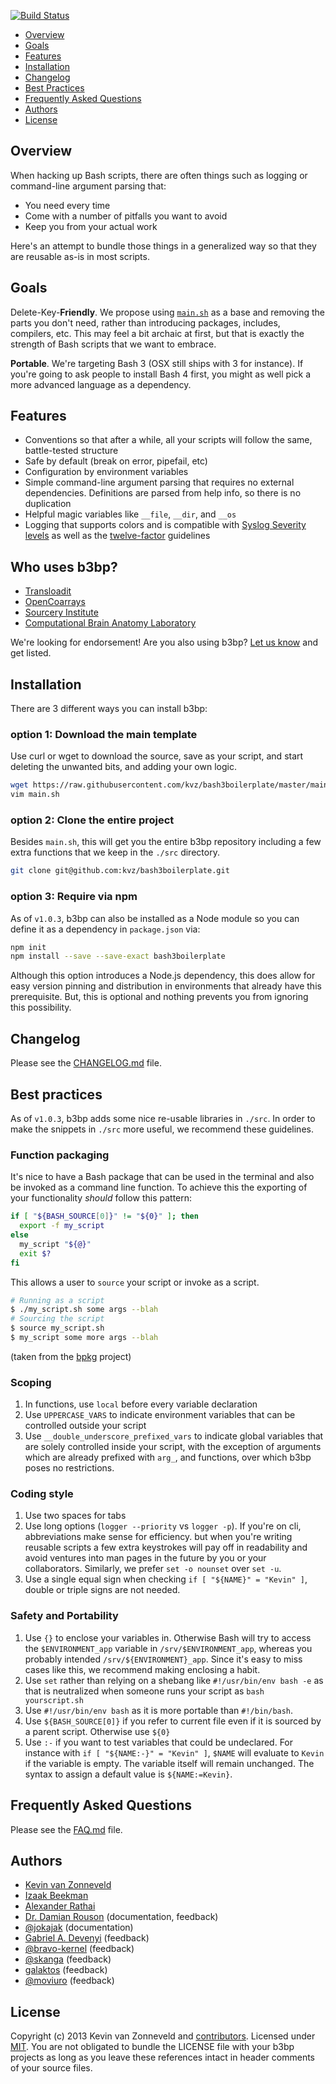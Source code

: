 [![Build Status](https://travis-ci.org/kvz/bash3boilerplate.svg?branch=master)](https://travis-ci.org/kvz/bash3boilerplate)

[This document is formatted with GitHub-Flavored Markdown.    ]:#
[For better viewing, including hyperlinks, read it online at  ]:#
[https://github.com/kvz/bash3boilerplate/blob/master/README.md]:#

* [Overview](#overview)
* [Goals](#goals)
* [Features](#features)
* [Installation](#installation)
* [Changelog](#changelog)
* [Best Practices](#best-practices)
* [Frequently Asked Questions](#frequently-asked-questions)
* [Authors](#authors)
* [License](#license)

## Overview

<!--more-->

When hacking up Bash scripts, there are often things such as logging or command-line argument parsing that:

 - You need every time
 - Come with a number of pitfalls you want to avoid
 - Keep you from your actual work
 
Here's an attempt to bundle those things in a generalized way so that
they are reusable as-is in most scripts.

## Goals

Delete-Key-**Friendly**. We propose using [`main.sh`](https://github.com/kvz/bash3boilerplate/blob/master/main.sh) 
as a base and removing the parts you don't need, rather than introducing packages, includes, compilers, etc.
This may feel a bit archaic at first, but that is exactly the strength of Bash scripts that we want to embrace.

**Portable**. We're targeting Bash 3 (OSX still ships
with 3 for instance). If you're going to ask people to install
Bash 4 first, you might as well pick a more advanced language as a
dependency.

## Features

- Conventions so that after a while, all your scripts will follow the same, battle-tested structure
- Safe by default (break on error, pipefail, etc)
- Configuration by environment variables
- Simple command-line argument parsing that requires no external dependencies. Definitions are parsed from help info, so there is no duplication
- Helpful magic variables like `__file`, `__dir`, and `__os`
- Logging that supports colors and is compatible with [Syslog Severity levels](http://en.wikipedia.org/wiki/Syslog#Severity_levels) as well as the [twelve-factor](http://12factor.net/) guidelines

## Who uses b3bp?

- [Transloadit](https://transloadit.com)
- [OpenCoarrays](http://www.opencoarrays.org)
- [Sourcery Institute](http://www.sourceryinstitute.org)
- [Computational Brain Anatomy Laboratory](http://cobralab.ca/)

We're looking for endorsement! Are you also using b3bp? [Let us know](https://github.com/kvz/bash3boilerplate/issues/new?title=I%20use%20b3bp) and get listed.

## Installation

There are 3 different ways you can install b3bp:

### option 1: Download the main template

Use curl or wget to download the source, save as your script, and start deleting the unwanted bits, and adding your own logic.

```bash
wget https://raw.githubusercontent.com/kvz/bash3boilerplate/master/main.sh
vim main.sh
```

### option 2: Clone the entire project

Besides `main.sh`, this will get you the entire b3bp repository including a few extra functions that we keep in the `./src` directory.

```bash
git clone git@github.com:kvz/bash3boilerplate.git
```

### option 3: Require via npm

As of `v1.0.3`, b3bp can also be installed as a Node module so you can define it as a dependency in `package.json` via:

```bash
npm init
npm install --save --save-exact bash3boilerplate
```

Although this option introduces a Node.js dependency, this does allow for easy version pinning and distribution in environments that already have this prerequisite. But, this is optional and nothing prevents you from ignoring this possibility.

## Changelog

Please see the [CHANGELOG.md](./CHANGELOG.md) file.

## Best practices

As of `v1.0.3`, b3bp adds some nice re-usable libraries in `./src`. In order to make the snippets in `./src` more useful, we recommend these guidelines.

### Function packaging

It's nice to have a Bash package that can be used in the terminal and also be invoked as a command line function. To achieve this the exporting of your functionality *should* follow this pattern:

```bash
if [ "${BASH_SOURCE[0]}" != "${0}" ]; then
  export -f my_script
else
  my_script "${@}"
  exit $?
fi
```

This allows a user to `source` your script or invoke as a script.

```bash
# Running as a script
$ ./my_script.sh some args --blah
# Sourcing the script
$ source my_script.sh
$ my_script some more args --blah
```

(taken from the [bpkg](https://raw.githubusercontent.com/bpkg/bpkg/master/README.md) project)

### Scoping

1. In functions, use `local` before every variable declaration
1. Use `UPPERCASE_VARS` to indicate environment variables that can be controlled outside your script
1. Use `__double_underscore_prefixed_vars` to indicate global variables that are solely controlled inside your script, with the exception of arguments which are already prefixed with `arg_`, and functions, over which b3bp poses no restrictions.

### Coding style

1. Use two spaces for tabs
1. Use long options (`logger --priority` vs `logger -p`). If you're on cli, abbreviations make sense for efficiency. but when you're writing reusable scripts a few extra keystrokes will pay off in readability and avoid ventures into man pages in the future by you or your collaborators. Similarly, we prefer `set -o nounset` over `set -u`.
1. Use a single equal sign when checking `if [ "${NAME}" = "Kevin" ]`, double or triple signs are not needed.

### Safety and Portability

1. Use `{}` to enclose your variables in. Otherwise Bash will try to access the `$ENVIRONMENT_app` variable in `/srv/$ENVIRONMENT_app`, whereas you probably intended `/srv/${ENVIRONMENT}_app`. Since it's easy to miss cases like this, we recommend making enclosing a habit.
1. Use `set` rather than relying on a shebang like `#!/usr/bin/env bash -e` as that is neutralized when someone runs your script as `bash yourscript.sh`
1. Use `#!/usr/bin/env bash` as it is more portable than `#!/bin/bash`.
1. Use `${BASH_SOURCE[0]}` if you refer to current file even if it is sourced by a parent script. Otherwise use `${0}`
1. Use `:-` if you want to test variables that could be undeclared. For instance with `if [ "${NAME:-}" = "Kevin" ]`, `$NAME` will evaluate to `Kevin` if the variable is empty. The variable itself will remain unchanged. The syntax to assign a default value is `${NAME:=Kevin}`.

## Frequently Asked Questions

Please see the [FAQ.md](./FAQ.md) file.

## Authors

- [Kevin van Zonneveld](http://kvz.io)
- [Izaak Beekman](https://izaakbeekman.com/)
- [Alexander Rathai](mailto:<Alexander.Rathai@gmail.com>)
- [Dr. Damian Rouson](http://www.sourceryinstitute.org/) (documentation, feedback)
- [@jokajak](https://github.com/jokajak) (documentation)
- [Gabriel A. Devenyi](http://staticwave.ca/) (feedback)
- [@bravo-kernel](https://github.com/bravo-kernel) (feedback)
- [@skanga](https://github.com/skanga) (feedback)
- [galaktos](https://www.reddit.com/user/galaktos) (feedback)
- [@moviuro](https://github.com/moviuro) (feedback)

## License

Copyright (c) 2013 Kevin van Zonneveld and [contributors](https://github.com/kvz/bash3boilerplate#authors).
Licensed under [MIT](https://raw.githubusercontent.com/kvz/bash3boilerplate/master/LICENSE).
You are not obligated to bundle the LICENSE file with your b3bp projects as long
as you leave these references intact in header comments of your source files.
